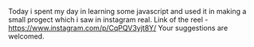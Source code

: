 Today i spent my day in learning some javascript and used it in making a small progect which i saw in instagram real.
Link of the reel - https://www.instagram.com/p/CqPQV3yjt8Y/
Your suggestions are welcomed.
